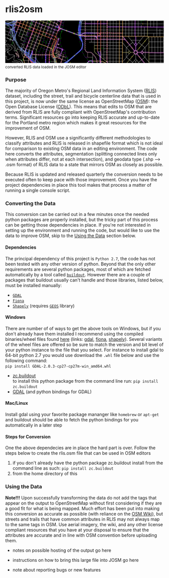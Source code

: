 
# rlis2osm
![rlis2osm in josm](./images/rlis2osm_in_josm_slim.png?raw=true)
<small>converted RLIS data loaded in the JOSM editor</small>

### Purpose
The majority of Oregon Metro's Regional Land Information System ([RLIS](http://www.oregonmetro.gov/rlis-live)) dataset, including the street, trail and bicycle centerline data that is used in this project, is now under the same license as OpenStreetMap ([OSM](osm.org)): the Open Database License ([ODbL](http://opendatacommons.org/licenses/odbl/)).  This means that edits to OSM that are derived from RLIS are fully compliant with OpenStreetMap's contribution terms.  Significant resources go into keeping RLIS accurate and up-to-date for the Portland metro region which makes it great resources for the improvement of OSM.

However, RLIS and OSM use a significantly different methodologies to classify attributes and RLIS is released in shapefile format which is not ideal for comparison to existing OSM data in an editing environment.  The code here converts the attributes, segmentation (splitting connected lines only when attributes differ, not at each intersection), and geodata type (.shp --> .osm format) of RLIS data to a state that mirrors OSM as closely as possible.

Because RLIS is updated and released quarterly the conversion needs to be executed often to keep pace with those improvement.  Once you have the project dependencies in place this tool makes that process a matter of running a single console script.

### Converting the Data
This conversion can be carried out in a few minutes once the needed python packages are properly installed, but the tricky part of this process can be getting those dependencies in place.  If you're not interested in setting up the environment and running the code, but would like to use the data to improve OSM, skip to the [Using the Data](#using-the-data) section below.

#### Dependencies
The principal dependency of this project is `Python 2.7`, the code has not been tested with any other version of python. Beyond that the only other requirements are several python packages, most of which are fetched automatically by a tool called [`buildout`](https://pypi.python.org/pypi/zc.buildout/2.5.3).  However there are a couple of packages that buildout usually can't handle and those libraries, listed below, must be installed manually:
* [`GDAL`](http://www.gdal.org/)
* [`Fiona`]()
* [`Shapely`]() (requires [`GEOS`]() library)

#### Windows
There are number of of ways to get the above tools on Windows, but if you don't already have them installed I recommend using the compiled binaries/wheel files found [here](http://www.lfd.uci.edu/~gohlke/pythonlibs) (links: [gdal](http://www.lfd.uci.edu/~gohlke/pythonlibs/#gdal), [fiona](http://www.lfd.uci.edu/~gohlke/pythonlibs/#fiona), [shapely](http://www.lfd.uci.edu/~gohlke/pythonlibs/#shapely)).  Several variants of the wheel files are offered so be sure to match the version and bit level of your python instance to the file that you select.  For instance to install gdal to 64-bit python 2.7 you would use download the `.whl` file below and use the following command:  
`pip install GDAL-2.0.3-cp27-cp27m-win_amd64.whl`


* [zc.buildout]()  
  to install this python package from the command line run: `pip install zc.buildout`
* [GDAL]() (and python bindings for GDAL)

#### Mac/Linux
Install gdal using your favorite package mananger like `homebrew` or `apt-get` and buildout should be able to fetch the python bindings for you automatically in a later step

#### Steps for Conversion
One the above dependecies are in place the hard part is over.  Follow the steps below to create the rlis.osm file that can be used in OSM editors
1. if you don't already have the python package zc.buildout install from the command line as such: `pip install zc.buildout`
2. from the home directory of this 



### Using the Data
**Note!!!** Upon successfully transforming the data do not add the tags that appear on the output to OpenStreetMap without first considering if they are a good fit for what is being mapped.  Much effort has been put into making this conversion as accurate as possible (with reliance on the [OSM Wiki](wiki.osm.org)), but streets and trails that have common attributes in RLIS may not always map to the same tags in OSM.  Use aerial imagery, the wiki, and any other license compliant resources that you have at your disposal to ensure that the attributes are accurate and in line with OSM convention before uploading them.

* notes on possible hosting of the output go here

* instructions on how to bring this large file into JOSM go here

* note about reporting bugs or new features
